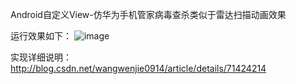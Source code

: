  Android自定义View-仿华为手机管家病毒查杀类似于雷达扫描动画效果
 
 运行效果如下：
 ![image](https://github.com/wjwang0914/CustomScanView/blob/master/docs/custom_scan_view.gif) 
 
 实现详细说明：http://blog.csdn.net/wangwenjie0914/article/details/71424214
